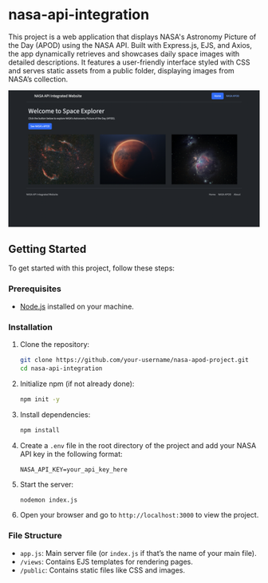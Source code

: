 # nasa-api-integration
This project is a web application that displays NASA's Astronomy Picture of the Day (APOD) using the NASA API. Built with Express.js, EJS, and Axios, the app dynamically retrieves and showcases daily space images with detailed descriptions. It features a user-friendly interface styled with CSS and serves static assets from a public folder, displaying images from NASA’s collection.

![Preview of my website](https://github.com/aditiingle/nasa-api-integration/blob/developer/home.png)

## Getting Started

To get started with this project, follow these steps:

### Prerequisites

- [Node.js](https://nodejs.org/) installed on your machine.

### Installation

1. Clone the repository:

    ```bash
    git clone https://github.com/your-username/nasa-apod-project.git
    cd nasa-api-integration
    ```

2. Initialize npm (if not already done):

    ```bash
    npm init -y
    ```

3. Install dependencies:

    ```bash
    npm install
    ```

4. Create a `.env` file in the root directory of the project and add your NASA API key in the following format:

    ```
    NASA_API_KEY=your_api_key_here
    ```

5. Start the server:

    ```bash
    nodemon index.js
    ```

6. Open your browser and go to `http://localhost:3000` to view the project.

### File Structure

- `app.js`: Main server file (or `index.js` if that’s the name of your main file).
- `/views`: Contains EJS templates for rendering pages.
- `/public`: Contains static files like CSS and images.
